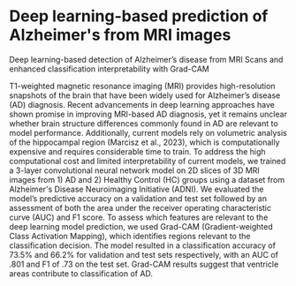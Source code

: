 # Deep learning-based prediction of Alzheimer's from MRI images
Deep learning-based detection of Alzheimer’s disease from MRI Scans and enhanced classification interpretability with Grad-CAM

T1-weighted magnetic resonance imaging (MRI) provides high-resolution snapshots of the brain that have been widely used for Alzheimer’s disease (AD) diagnosis. Recent advancements in deep learning approaches have shown promise in improving MRI-based AD diagnosis, yet it remains unclear whether brain structure differences commonly found in AD are relevant to model performance. Additionally, current models rely on volumetric analysis of the hippocampal region (Marcisz et al., 2023), which is computationally expensive and requires considerable time to train. To address the high computational cost and limited interpretability of current models, we trained a 3-layer convolutional neural network model on 2D slices of 3D MRI images from 1) AD and 2) Healthy Control (HC) groups using a dataset from Alzheimer's Disease Neuroimaging Initiative (ADNI). We evaluated the model’s predictive accuracy on a validation and test set followed by an assessment of both the area under the receiver operating characteristic curve (AUC) and F1 score. To assess which features are relevant to the deep learning model prediction, we used Grad-CAM (Gradient-weighted Class Activation Mapping), which identifies regions relevant to the classification decision. The model resulted in a classification accuracy of 73.5% and 66.2% for validation and test sets respectively, with an AUC of .801 and F1 of .73 on the test set. Grad-CAM results suggest that ventricle areas contribute to classification of AD.
